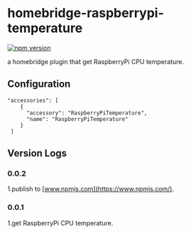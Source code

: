 # homebridge-raspberrypi-temperature
[![npm version](https://badge.fury.io/js/homebridge-raspberrypi-temperature.svg)](https://badge.fury.io/js/homebridge-raspberrypi-temperature)

a homebridge plugin that get RaspberryPi CPU temperature.

## Configuration
    "accessories": [
        {
          "accessory": "RaspberryPiTemperature",
          "name": "RaspberryPiTemperature"
        }
     ]

## Version Logs
### 0.0.2
1.publish to [www.npmjs.com](https://www.npmjs.com/).   
### 0.0.1
1.get RaspberryPi CPU temperature.   
